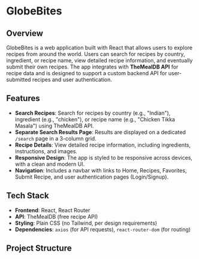 # GlobeBites

## Overview

GlobeBites is a web application built with React that allows users to explore recipes from around the world. Users can search for recipes by country, ingredient, or recipe name, view detailed recipe information, and eventually submit their own recipes. The app integrates with **TheMealDB API** for recipe data and is designed to support a custom backend API for user-submitted recipes and user authentication.

## Features

- **Search Recipes**: Search for recipes by country (e.g., "Indian"), ingredient (e.g., "chicken"), or recipe name (e.g., "Chicken Tikka Masala") using TheMealDB API.
- **Separate Search Results Page**: Results are displayed on a dedicated `/search` page in a 3-column grid.
- **Recipe Details**: View detailed recipe information, including ingredients, instructions, and images.
- **Responsive Design**: The app is styled to be responsive across devices, with a clean and modern UI.
- **Navigation**: Includes a navbar with links to Home, Recipes, Favorites, Submit Recipe, and user authentication pages (Login/Signup).

## Tech Stack

- **Frontend**: React, React Router
- **API**: TheMealDB (free recipe API)
- **Styling**: Plain CSS (no Tailwind, per design requirements)
- **Dependencies**: `axios` (for API requests), `react-router-dom` (for routing)

## Project Structure
